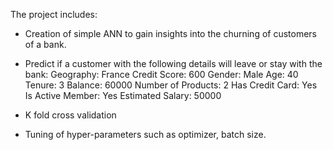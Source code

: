 The project includes:

- Creation of simple ANN to gain insights into the churning of customers of a bank.
- Predict if a customer with the following details will leave or stay with the bank:
Geography: France 
Credit Score: 600 
Gender: Male 
Age: 40 
Tenure: 3 
Balance: 60000 
Number of Products: 2 
Has Credit Card: Yes 
Is Active Member: Yes 
Estimated Salary: 50000

- K fold cross validation
- Tuning of hyper-parameters such as optimizer, batch size.
